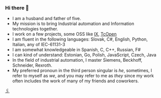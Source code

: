 ### Hi there 👋

- I am a husband and father of five.
- My mission is to bring Industrial automation and Information technologies together.
- I work on a few projects, some OSS like [IX](https://github.com/ix-ax), [TcOpen](https://github.com/TcOpenGroup/TcOpen)
- I am fluent in the following languages: Slovak, C#, English, Python, Italian, any of IEC-61131-3
- I am somewhat knowledgeable in Spanish, C, C++, Russian, F#
- I can kind of understand: Estonian, Go, Polish, JavaScript, Czech, Java
- In the field of industrial automation, I master Siemens, Beckhoff, Schneider, Rexroth.
- My preferred pronoun in the third person singular is *he*, sometimes, I refer to myself as *we*, and you may refer to me as *they* since my work often includes the work of many of my friends and coworkers.

[🖇](https://www.linkedin.com/in/peter-kurhajec/)
